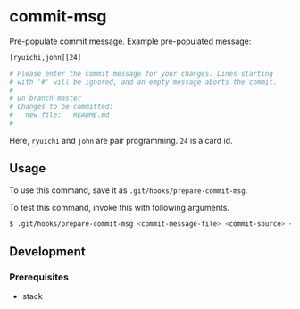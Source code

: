# commit-msg

Pre-populate commit message. Example pre-populated message:

```sh
[ryuichi,john][24]

# Please enter the commit message for your changes. Lines starting
# with '#' will be ignored, and an empty message aborts the commit.
#
# On branch master
# Changes to be committed:
#	new file:   README.md
#
```

Here, `ryuichi` and `john` are pair programming. `24` is a card id.

## Usage

To use this command, save it as `.git/hooks/prepare-commit-msg`.

To test this command, invoke this with following arguments.

```sh
$ .git/hooks/prepare-commit-msg <commit-message-file> <commit-source> <commit-sha>
```

## Development

### Prerequisites

* stack

